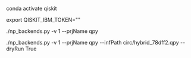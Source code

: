 conda activate qiskit

export QISKIT_IBM_TOKEN=""

./np_backends.py -v 1 --prjName qpy

./np_backends.py -v 1 --prjName qpy --infPath circ/hybrid_78dff2.qpy --dryRun True
